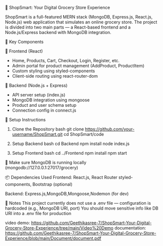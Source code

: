 🛒 ShopSmart: Your Digital Grocery Store Experience

ShopSmart is a full-featured MERN stack (MongoDB, Express.js, React.js, Node.js) web application that simulates an online grocery store. The project is divided into two main parts — a React-based frontend and a Node.js/Express backend with MongoDB integration.

🚀 Key Components

🔹 Frontend (React)
- Home, Products, Cart, Checkout, Login, Register, etc.
- Admin portal for product management (AddProduct, ProductItem)
- Custom styling using styled-components
- Client-side routing using react-router-dom

🔹 Backend (Node.js + Express)
- API server setup (index.js)
- MongoDB integration using mongoose
- Product and user schema setup
- Connection config in connect.js

🔧 Setup Instructions
 1. Clone the Repository
bash
git clone https://github.com/your-username/ShopSmart.git
cd ShopSmart/code

3. Setup Backend
bash
cd Backend
npm install
node index.js

4. Setup Frontend
bash
cd ../Frontend
npm install
npm start

🔁 Make sure MongoDB is running locally (mongodb://127.0.0.1:27017/grocery)

📦 Dependencies Used
Frontend:
React.js, React Router styled-components, Bootstrap (optional)

Backend:
Express.js,MongoDB,Mongoose,Nodemon (for dev)


📁 Notes
This project currently does not use a .env file — configuration is hardcoded (e.g., MongoDB URI, port)
You should move sensitive info like DB URI into a .env file for production

video demo: https://github.com/Geethikasree-7/ShopSmart-Your-Digital-Grocery-Store-Experience/tree/main/Video%20Demo
documentation: https://github.com/Geethikasree-7/ShopSmart-Your-Digital-Grocery-Store-Experience/blob/main/Document/document.pdf


